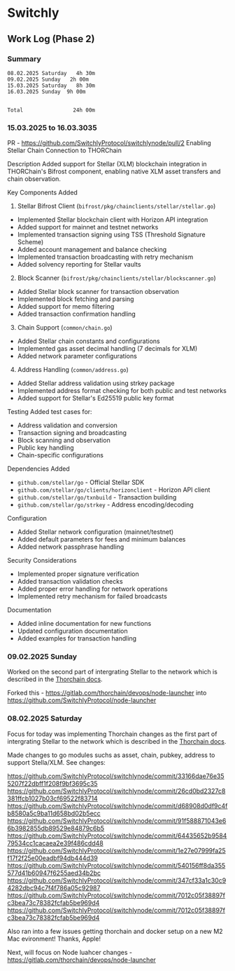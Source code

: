 # Switchly

## Work Log (Phase 2)

### Summary

```
08.02.2025 Saturday   4h 30m
09.02.2025 Sunday   2h 00m
15.03.2025 Saturday   8h 30m
16.03.2025 Sunday  9h 00m


Total                24h 00m 
```
### 15.03.2025 to 16.03.3035 
PR - https://github.com/SwitchlyProtocol/switchlynode/pull/2
Enabling Stellar Chain Connection to THORChain

Description
Added support for Stellar (XLM) blockchain integration in THORChain's Bifrost component, enabling native XLM asset transfers and chain observation.

Key Components Added

1. Stellar Bifrost Client (`bifrost/pkg/chainclients/stellar/stellar.go`)
- Implemented Stellar blockchain client with Horizon API integration
- Added support for mainnet and testnet networks
- Implemented transaction signing using TSS (Threshold Signature Scheme)
- Added account management and balance checking
- Implemented transaction broadcasting with retry mechanism
- Added solvency reporting for Stellar vaults

2. Block Scanner (`bifrost/pkg/chainclients/stellar/blockscanner.go`)
- Added Stellar block scanner for transaction observation
- Implemented block fetching and parsing
- Added support for memo filtering
- Added transaction confirmation handling

3. Chain Support (`common/chain.go`)
- Added Stellar chain constants and configurations
- Implemented gas asset decimal handling (7 decimals for XLM)
- Added network parameter configurations

4. Address Handling (`common/address.go`)
- Added Stellar address validation using strkey package
- Implemented address format checking for both public and test networks
- Added support for Stellar's Ed25519 public key format


Testing
Added test cases for:
- Address validation and conversion
- Transaction signing and broadcasting
- Block scanning and observation
- Public key handling
- Chain-specific configurations

Dependencies Added
- `github.com/stellar/go` - Official Stellar SDK
- `github.com/stellar/go/clients/horizonclient` - Horizon API client
- `github.com/stellar/go/txnbuild` - Transaction building
- `github.com/stellar/go/strkey` - Address encoding/decoding

Configuration
- Added Stellar network configuration (mainnet/testnet)
- Added default parameters for fees and minimum balances
- Added network passphrase handling

Security Considerations
- Implemented proper signature verification
- Added transaction validation checks
- Added proper error handling for network operations
- Implemented retry mechanism for failed broadcasts

Documentation
- Added inline documentation for new functions
- Updated configuration documentation
- Added examples for transaction handling


### 09.02.2025 Sunday

Worked on the second part of intergrating Stellar to the network which is described in the [Thorchain docs](https://gitlab.com/thorchain/thornode/-/blob/develop/docs/newchain.md?ref_type=heads).

Forked this - https://gitlab.com/thorchain/devops/node-launcher into https://github.com/SwitchlyProtocol/node-launcher


### 08.02.2025 Saturday
Focus for today was implementing Thorchain changes as the first part of intergrating Stellar to the network which is described in the [Thorchain docs](https://gitlab.com/thorchain/thornode/-/blob/develop/docs/newchain.md?ref_type=heads).

Made changes to go modules suchs as asset, chain, pubkey, address to support Stella/XLM. See changes:

https://github.com/SwitchlyProtocol/switchlynode/commit/33166dae76e355207f22dbff1f208f9bf3695c35
https://github.com/SwitchlyProtocol/switchlynode/commit/26cd0bd2327c8381ffcb1027b03cf69522f83714
https://github.com/SwitchlyProtocol/switchlynode/commit/d68908d0df9c4fb8580a5c9ba11d658bd02b5ecc
https://github.com/SwitchlyProtocol/switchlynode/commit/91f588871043e66b3982855db89529e84879c6b5
https://github.com/SwitchlyProtocol/switchlynode/commit/64435652b958479534cc1cacaea2e39f486cdd48
https://github.com/SwitchlyProtocol/switchlynode/commit/1e27e07999fa25f17f2f25e00eadbf94db444d39
https://github.com/SwitchlyProtocol/switchlynode/commit/540156ff8da355577d41b60947f6255aed34b2bc
https://github.com/SwitchlyProtocol/switchlynode/commit/347cf33a1c30c94282dbc94c7f4f786a05c92987
https://github.com/SwitchlyProtocol/switchlynode/commit/7012c05f38897fc3bea73c78382fcfab5be969d4
https://github.com/SwitchlyProtocol/switchlynode/commit/7012c05f38897fc3bea73c78382fcfab5be969d4


Also ran into a few issues getting thorchain and docker setup on a new M2 Mac evironment! Thanks, Apple!


Next, will focus on Node luahcer changes - https://gitlab.com/thorchain/devops/node-launcher


